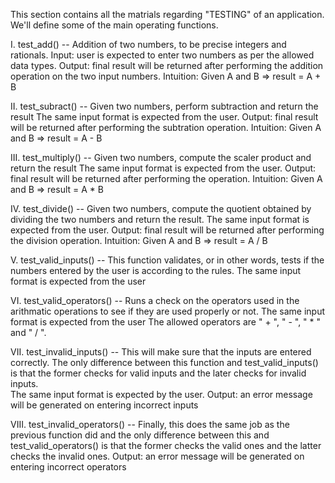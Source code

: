 This section contains all the matrials regarding "TESTING" of an application. We'll define some of the main operating functions.

I. test_add() --
   Addition of two numbers, to be precise integers and rationals.
   Input: user is expected to enter two numbers as per the allowed data types.
   Output: final result will be returned after performing the addition operation on the two input numbers.
   Intuition: Given A and B => result = A + B

II. test_subract() --
    Given two numbers, perform subtraction and return the result
    The same input format is expected from the user.
    Output: final result will be returned after performing the subtration operation.
    Intuition: Given A and B => result = A - B

III. test_multiply() --
      Given two numbers, compute the scaler product and return the result
      The same input format is expected from the user.
      Output: final result will be returned after performing the  operation.
      Intuition: Given A and B => result = A * B

IV. test_divide() --
      Given two numbers, compute the quotient obtained by dividing the two numbers and return the result.
      The same input format is expected from the user.
      Output: final result will be returned after performing the division operation.
      Intuition: Given A and B => result = A / B

V. test_valid_inputs() --
     This function validates, or in other words, tests if the numbers entered by the user is according to the rules.
     The same input format is expected from the user

VI. test_valid_operators() --
      Runs a check on the operators used in the arithmatic operations to see if they are used properly or not.
      The same input format is expected from the user
      The allowed operators are " + ", " - ", " * " and " / ".

VII. test_invalid_inputs() --
        This will make sure that the inputs are entered correctly. The only difference between this function and test_valid_inputs() is that the former checks for valid inputs and the later checks for invalid inputs.  
        The same input format is expected by the user.
        Output: an error message will be generated on entering incorrect inputs

VIII. test_invalid_operators() --
         Finally, this does the same job as the previous function did and the only difference between this and test_valid_operators() is that the former checks the valid ones and the latter checks the
         invalid ones.
         Output: an error message will be generated on entering incorrect operators





